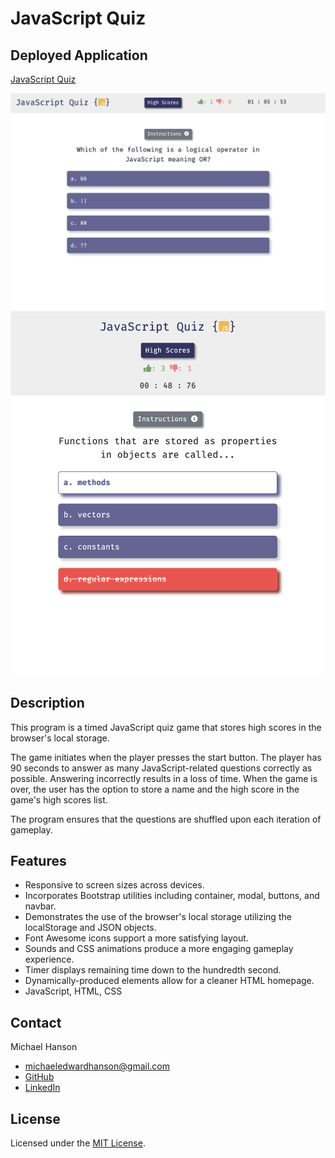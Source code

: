 # JavaScript Quiz

## Deployed Application 

[JavaScript Quiz](https://mhans003.github.io/codequiz/)

![Screenshot of JavaScript Quiz](./assets/images/screenshot.jpg)
![Screenshot of JavaScript Quiz](./assets/images/screenshot2.jpg)

## Description 

This program is a timed JavaScript quiz game that stores high scores in the browser's local storage. 

The game initiates when the player presses the start button. The player has 90 seconds to answer as many JavaScript-related questions correctly as possible. Answering incorrectly results in a loss of time. When the game is over, the user has the option to store a name and the high score in the game's high scores list. 

The program ensures that the questions are shuffled upon each iteration of gameplay. 

## Features

* Responsive to screen sizes across devices. 
* Incorporates Bootstrap utilities including container, modal, buttons, and navbar. 
* Demonstrates the use of the browser's local storage utilizing the localStorage and JSON objects. 
* Font Awesome icons support a more satisfying layout. 
* Sounds and CSS animations produce a more engaging gameplay experience. 
* Timer displays remaining time down to the hundredth second. 
* Dynamically-produced elements allow for a cleaner HTML homepage. 
* JavaScript, HTML, CSS

## Contact

Michael Hanson
* michaeledwardhanson@gmail.com
* [GitHub](https://github.com/mhans003)
* [LinkedIn](https://www.linkedin.com/in/michaeledwardhanson/)

## License 

Licensed under the [MIT License](./LICENSE.txt).


